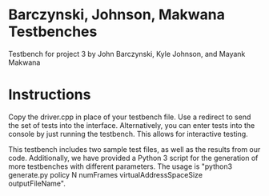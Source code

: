 # Barczynski, Johnson, Makwana Testbenches

Testbench for project 3 by John Barczynski, Kyle Johnson, and Mayank Makwana

# Instructions
Copy the driver.cpp in place of your testbench file. Use a redirect to send the set of tests into the interface. Alternatively, you can enter tests into the console by just running the testbench. This allows for interactive testing.

This testbench includes two sample test files, as well as the results from our code. Additionally, we have provided a Python 3 script for the generation of more testbenches with different parameters. The usage is "python3 generate.py policy N numFrames virtualAddressSpaceSize outputFileName". 
